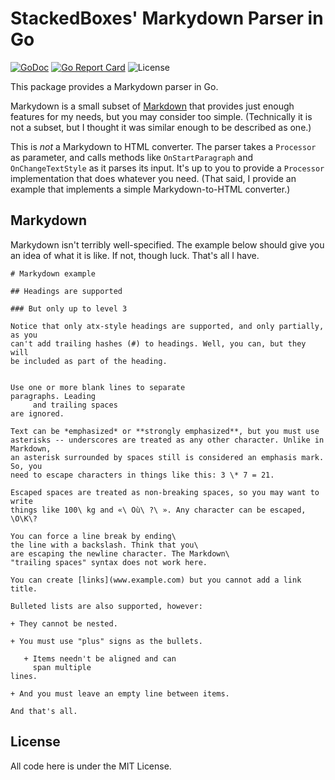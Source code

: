 # StackedBoxes' Markydown Parser in Go

[![GoDoc](https://godoc.org/github.com/lmbarros/sbxs_go_markydown?status.svg)](https://godoc.org/github.com/lmbarros/sbxs_go_markydown) [![Go Report Card](https://goreportcard.com/badge/github.com/lmbarros/sbxs_go_markydown)](https://goreportcard.com/report/github.com/lmbarros/sbxs_go_markydown) ![License](https://img.shields.io/github/license/lmbarros/sbxs_go_markydown.svg)

This package provides a Markydown parser in Go.

Markydown is a small subset of
[Markdown](http://daringfireball.net/projects/markdown/) that provides just
enough features for my needs, but you may consider too simple. (Technically it
is not a subset, but I thought it was similar enough to be described as one.)

This is *not* a Markydown to HTML converter. The parser takes a `Processor` as
parameter, and calls methods like `OnStartParagraph` and `OnChangeTextStyle` as
it parses its input. It's up to you to provide a `Processor` implementation that
does whatever you need. (That said, I provide an example that implements a
simple Markydown-to-HTML converter.)

## Markydown

Markydown isn't terribly well-specified. The example below should give you an
idea of what it is like. If not, though luck. That's all I have.

```
# Markydown example

## Headings are supported

### But only up to level 3

Notice that only atx-style headings are supported, and only partially, as you
can't add trailing hashes (#) to headings. Well, you can, but they will
be included as part of the heading.


Use one or more blank lines to separate
paragraphs. Leading
     and trailing spaces
are ignored.

Text can be *emphasized* or **strongly emphasized**, but you must use
asterisks -- underscores are treated as any other character. Unlike in Markdown,
an asterisk surrounded by spaces still is considered an emphasis mark. So, you
need to escape characters in things like this: 3 \* 7 = 21.

Escaped spaces are treated as non-breaking spaces, so you may want to write
things like 100\ kg and «\ Où\ ?\ ». Any character can be escaped, \O\K\?

You can force a line break by ending\
the line with a backslash. Think that you\
are escaping the newline character. The Markdown\
"trailing spaces" syntax does not work here.

You can create [links](www.example.com) but you cannot add a link title.

Bulleted lists are also supported, however:

+ They cannot be nested.

+ You must use "plus" signs as the bullets.

   + Items needn't be aligned and can
     span multiple
lines.

+ And you must leave an empty line between items.

And that's all.
```

## License

All code here is under the MIT License.
